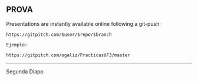 ## PROVA


Presentations are instantly available online following a git-push:

	https://gitpitch.com/$user/$repo/$branch
	
	Ejemplo:

	https://gitpitch.com/ogaliz/PracticasUF3/master

---

Segunda Diapo
